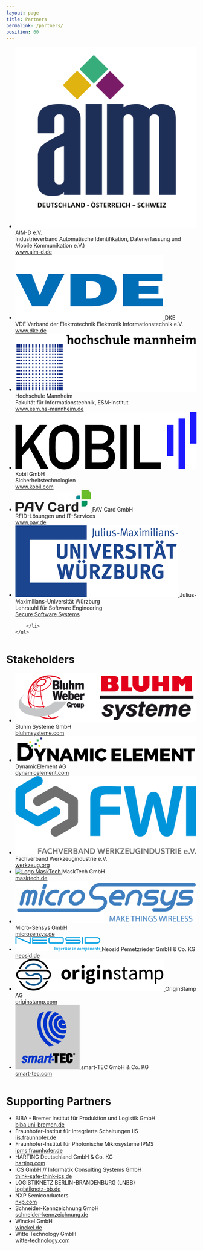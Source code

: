 ```yaml
---
layout: page
title: Partners
permalink: /partners/
position: 60
---
```

<div id="partners">
    <ul class="partners">
        <li>
            <a href="https://www.aim-d.de/">
                <img src="/assets/images/DE-OS-SCH_noTagline.svg" alt="Logo AIM-D" />
            </a>
            AIM-D e.V.<br>
            Industrieverband Automatische Identifikation, Datenerfassung und Mobile Kommunikation e.V.)<br>
            <a href="https://www.aim-d.de/">www.aim-d.de</a>
        </li>
        <li>
            <a href="https://www.dke.de/de">
                <img src="/assets/images/VDE_Logo (1).svg" alt="Logo DKE" />
            </a>
            DKE<br>
            VDE Verband der Elektrotechnik Elektronik Informationstechnik e.V.<br>
            <a href="https://www.dke.de/de">www.dke.de</a>
        </li>
        <li>
            <a href="https://www.esm.hs-mannheim.de/institut.html">
                <img src="/assets/images/hm_CO_023_1-5.png" alt="Logo Hochschule Mannheim" />
            </a>
            Hochschule Mannheim<br>
            Fakultät für Informationstechnik, ESM-Institut<br>
            <a href="https://www.esm.hs-mannheim.de/institut.html">www.esm.hs-mannheim.de</a>
        </li>
        <li>
            <a href="https://www.kobil.com/en/index.html">
                <img src="/assets/images/KOBIL_Logo_Black.png" alt="Logo Kobil GmbH" />        
            </a>
            Kobil GmbH<br>
            Sicherheitstechnologien<br>
            <a href="https://www.kobil.com/en/index.html">www.kobil.com</a>
        </li>
        <li>
            <a href="https://www.pav.de/">
                <img src="/assets/images/logo-pav-card.jpg" alt="Logo PAV Card GmbH" />
            </a>
            PAV Card GmbH<br>
            RFID-Lösungen und IT-Services<br>
            <a href="https://www.pav.de/">www.pav.de</a>
        </li>
        <li>
            <a href="https://se.informatik.uni-wuerzburg.de">
                <img src="/assets/images/logo-uniwue.svg" alt="Logo Uni Würzburg" />
            </a>
            Julius-Maximilians-Universität Würzburg<br>
            Lehrstuhl für Software Engineering<br>
            <a href="https://se.informatik.uni-wuerzburg.de/secure-software-systems-group/secure-software-systems-group/">Secure Software Systems</a>
            
        </li>
    </ul>
</div>

<div id="stakeholders" style="margin-top: 3rem">
    <h1 class="post-title">Stakeholders</h1>
    <ul class="partners">
        <li>
            <a href="https://bluhmsysteme.com/faelschungssicherheit">
                <img src="/assets/images/bluhm_group_logo.jpg" alt="Logo Bluhm Systeme" />
            </a>
            Bluhm Systeme GmbH<br/>
            <a href="https://www.bluhmsysteme.com/faelschungssicherheit.html">bluhmsysteme.com</a>
        </li>
        <li>
            <a href="https://www.dynamicelement.com">
                <img src="/assets/images/Dynamic-Element-Logo.png" alt="Logo Dynamic Element" />
            </a>
            DynamicElement AG<br/>
            <a href="https://www.dynamicelement.com/">dynamicelement.com</a>
        </li>
        <li>
            <a href="https://www.werkzeug.org/de/home.html">
                <img src="/assets/images/fwi-logo.png" alt="Fachverband Werkzeugindustrie e.V." />
            </a>
            Fachverband Werkzeugindustrie e.V.<br/>
            <a href="https://www.werkzeug.org/de/home.html">werkzeug.org</a>
        </li>
        <li>
            <a href="http://www.masktech.de/">
                <img src="/assets/images/MASKTECH_LOGO_CMYK_A.jpg" alt="Logo MaskTech" />
            </a>
            MaskTech GmbH<br/>
            <a href="http://www.masktech.de/">masktech.de</a>
        </li>
        <li>
            <a href="https://www.microsensys.de/">
                <img src="/assets/images/Microsensys_Coporate-Logo_1000x231.png" alt="Logo Micro-Sensys" />
            </a>
            Micro-Sensys GmbH<br/>
            <a href="https://www.microsensys.de/">microsensys.de</a>
        </li>
        <li>
            <a href="https://neosid.de/">
                <img src="/assets/images/neosid.png" alt="Logo Neosid" />
            </a>
            Neosid Pemetzrieder GmbH & Co. KG<br/>
            <a href="https://neosid.de/">neosid.de</a>
        </li>
        <li>
            <a href="https://originstamp.com/">
                <img src="/assets/images/OriginStamp-Logo.png" alt="Logo OriginStamp" />
            </a>
            OriginStamp AG<br/>
            <a href="https://originstamp.com/">originstamp.com</a>
        </li>
        <li>
            <a href="https://smart-tec.com/de">
                <img src="/assets/images/smart-TEC_Logo_4c.png" alt="Logo smart-TEC" />
            </a>
            smart-TEC GmbH & Co. KG<br/>
            <a href="https://smart-tec.com/de/">smart-tec.com</a>
        </li>
    </ul>
</div>
<div id="supporting-partners" style="margin-top: 3rem">
    <h1 class="post-title">Supporting Partners</h1>
    <ul class="partners">
        <li>BIBA - Bremer Institut für Produktion und Logistik GmbH
            <br/>
            <a href="https://www.biba.uni-bremen.de">biba.uni-bremen.de</a>
        </li>
        <li>
Fraunhofer-Institut für Integrierte Schaltungen IIS
            <br/>
            <a href="https://www.iis.fraunhofer.de">iis.fraunhofer.de</a>
        </li>
        <li>
Fraunhofer-Institut für Photonische Mikrosysteme IPMS
            <br/>
            <a href="https://www.ipms.fraunhofer.de">ipms.fraunhofer.de</a>
        </li>
        <li>
HARTING Deutschland GmbH & Co. KG
            <br/>
            <a href="https://www.harting.com/DE/de">harting.com</a>
        </li>
        <li>
ICS GmbH // Informatik Consulting Systems GmbH
            <br/>
            <a href="https://www.think-safe-think-ics.de">think-safe-think-ics.de</a>
        </li>
        <li>
LOGISTIKNETZ BERLIN-BRANDENBURG (LNBB)
            <br/>
            <a href="https://www.logistiknetz-bb.de">logistiknetz-bb.de</a>
        </li>
        <li>
NXP Semiconductors
            <br/>
            <a href="https://www.nxp.com">nxp.com</a>
        </li>
        <li>
Schneider-Kennzeichnung GmbH
            <br/>
            <a href="https://www.schneider-kennzeichnung.de">schneider-kennzeichnung.de</a>
        </li>
        <li>
Winckel GmbH
            <br/>
            <a href="https://www.winckel.de">winckel.de</a>
        </li>
        <li>
Witte Technology GmbH
            <br/>
            <a href="https://www.witte-technology.com">witte-technology.com</a>
        </li>
    </ul>
</div>
